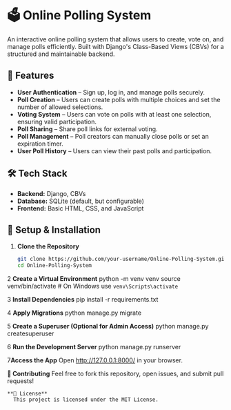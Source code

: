 # 🗳️ Online Polling System  

An interactive online polling system that allows users to create, vote on, and manage polls efficiently. Built with Django's Class-Based Views (CBVs) for a structured and maintainable backend.  

## 🚀 Features  

- **User Authentication** – Sign up, log in, and manage polls securely.  
- **Poll Creation** – Users can create polls with multiple choices and set the number of allowed selections.  
- **Voting System** – Users can vote on polls with at least one selection, ensuring valid participation.  
- **Poll Sharing** – Share poll links for external voting.  
- **Poll Management** – Poll creators can manually close polls or set an expiration timer.  
- **User Poll History** – Users can view their past polls and participation.  

## 🛠️ Tech Stack  

- **Backend:** Django, CBVs  
- **Database:** SQLite (default, but configurable)  
- **Frontend:** Basic HTML, CSS, and JavaScript  

## 🔧 Setup & Installation  

1. **Clone the Repository**  
   ```sh
   git clone https://github.com/your-username/Online-Polling-System.git
   cd Online-Polling-System
2 **Create a Virtual Environment**
  python -m venv venv
  source venv/bin/activate  # On Windows use `venv\Scripts\activate`

3 **Install Dependencies**
  pip install -r requirements.txt

4 **Apply Migrations**
  python manage.py migrate
  
5 **Create a Superuser (Optional for Admin Access)**
  python manage.py createsuperuser
  
6 **Run the Development Server**
  python manage.py runserver

7**Access the App**
  Open http://127.0.0.1:8000/ in your browser.


  **🤝 Contributing**
    Feel free to fork this repository, open issues, and submit pull requests!


    **📜 License**
      This project is licensed under the MIT License.
